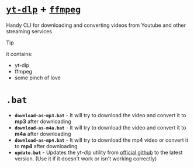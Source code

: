 # [`yt-dlp`](https://github.com/yt-dlp/yt-dlp) + [`ffmpeg`](https://github.com/BtbN/FFmpeg-Builds)
Handy CLI for downloading and converting videos from Youtube and other streaming services

>[!tip]
>it contains:
> - yt-dlp
> - ffmpeg
> - some pinch of love

# `.bat`
- **`download-as-mp3.bat`** - It will try to download the video and convert it to **mp3** after downloading
- **`download-as-m4a.bat`** - It will try to download the video and convert it to **m4a** after downloading
- **`download-as-mp4.bat`** - It will try to download the mp4 video or convert it to **mp4** after downloading
- **`update.bat`** - Updates the yt-dlp utility from [official github](https://github.com/yt-dlp/yt-dlp) to the latest version. (Use it if it doesn't work or isn't working correctly)
